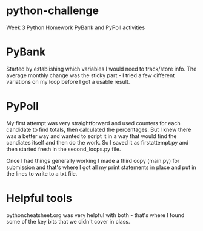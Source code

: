 # python-challenge
Week 3 Python Homework
PyBank and PyPoll activities

# PyBank
Started by establishing which variables I would need to track/store info. The average monthly change was the sticky part - I tried a few different variations on my loop before I got a usable result.

# PyPoll
My first attempt was very straightforward and used counters for each candidate to find totals, then calculated the percentages. But I knew there was a better way and wanted to script it in a way that would find the candiates itself and then do the work. So I saved it as firstattempt.py and then started fresh in the second_loops.py file.

Once I had things generally working I made a third copy (main.py) for submission and that's where I got all my print statements in place and put in the lines to write to a txt file.

# Helpful tools
pythoncheatsheet.org was very helpful with both - that's where I found some of the key bits that we didn't cover in class.